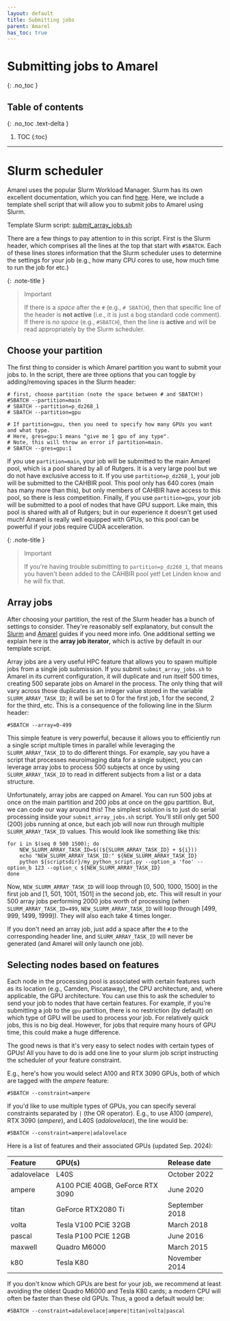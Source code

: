 ```yaml
---
layout: default
title: Submitting jobs
parent: Amarel
has_toc: true
---
```


# Submitting jobs to Amarel
{: .no_toc }

## Table of contents
{: .no_toc .text-delta }

1. TOC
{:toc}

---

# Slurm scheduler

Amarel uses the popular Slurm Workload Manager. Slurm has its own excellent documentation, which you can find [here](https://slurm.schedmd.com/documentation.html). Here, we include a template shell script that will allow you to submit jobs to Amarel using Slurm.

Template Slurm script: [submit_array_jobs.sh](/assets/scripts/submit_array_jobs.sh)

There are a few things to pay attention to in this script. First is the Slurm header, which comprises all the lines at the top that start with `#SBATCH`. Each of these lines stores information that the Slurm scheduler uses to determine the settings for your job (e.g., how many CPU cores to use, how much time to run the job for etc.)

{: .note-title }
> Important
>
> If there is a *space* after the `#` (e.g., `# SBATCH`), then that specific line of the header is **not active** (i.e., it is just a bog standard code comment). If there is *no space* (e.g., `#SBATCH`), then the line is **active** and will be read appropriately by the Slurm scheduler.

## Choose your partition

The first thing to consider is which Amarel partition you want to submit your jobs to. In the script, there are three options that you can toggle by adding/removing spaces in the Slurm header:

```shell
# first, choose partition (note the space between # and SBATCH!)
#SBATCH --partition=main
# SBATCH --partition=p_dz268_1
# SBATCH --partition=gpu

# If partition=gpu, then you need to specify how many GPUs you want and what type.
# Here, gres=gpu:1 means "give me 1 gpu of any type". 
# Note, this will throw an error if partition=main.
# SBATCH --gres=gpu:1
```

If you use `partition=main`, your job will be submitted to the main Amarel pool, which is a pool shared by all of Rutgers. It is a very large pool but we do not have exclusive access to it. If you use `partition=p_dz268_1`, your job will be submitted to the CAHBIR pool. This pool only has 640 cores (main has many more than this), but only members of CAHBIR have access to this pool, so there is less competition. Finally, if you use `partition=gpu`, your job will be submitted to a pool of nodes that have GPU support. Like main, this pool is shared with all of Rutgers; but in our experience it doesn't get used much! Amarel is really well equipped with GPUs, so this pool can be powerful if your jobs require CUDA acceleration.

{: .note-title }
> Important
>
> If you're having trouble submitting to `partition=p_dz268_1`, that means you haven't been added to the CAHBIR pool yet! Let Linden know and he will fix that.

## Array jobs

After choosing your partition, the rest of the Slurm header has a bunch of settings to consider. They're reasonably self explanatory, but consult the [Slurm](https://slurm.schedmd.com/documentation.html) and [Amarel](https://sites.google.com/view/cluster-user-guide) guides if you need more info. One additional setting we explain here is the **array job iterator**, which is active by default in our template script.

Array jobs are a very useful HPC feature that allows you to spawn multiple jobs from a single job submission. If you submit `submit_array_jobs.sh` to Amarel in its current configuration, it will duplicate and run itself 500 times, creating 500 separate jobs on Amarel in the process. The only thing that will vary across those duplicates is an integer value stored in the variable `SLURM_ARRAY_TASK_ID`; it will be set to 0 for the first job, 1 for the second, 2 for the third, etc. This is a consequence of the following line in the Slurm header:

```shell
#SBATCH --array=0-499
```

This simple feature is very powerful, because it allows you to efficiently run a single script multiple times in parallel while leveraging the `SLURM_ARRAY_TASK_ID` to do different things. For example, say you have a script that processes neuroimaging data for a single subject, you can leverage array jobs to process 500 subjects at once by using `SLURM_ARRAY_TASK_ID` to read in different subjects from a list or a data structure.

Unfortunately, array jobs are capped on Amarel. You can run 500 jobs at once on the main partition and 200 jobs at once on the gpu partition. But, we can code our way around this! The simplest solution is to just do serial processing inside your `submit_array_jobs.sh` script. You'll still only get 500 (200) jobs running at once, but each job will now run through multiple `SLURM_ARRAY_TASK_ID` values. This would look like something like this:

```shell
for i in $(seq 0 500 1500); do
    NEW_SLURM_ARRAY_TASK_ID=$((${SLURM_ARRAY_TASK_ID} + ${i}))
    echo "NEW_SLURM_ARRAY_TASK_ID:" ${NEW_SLURM_ARRAY_TASK_ID}
    python ${scriptsdir}/my_python_script.py --option_a 'foo' --option_b 123 --option_c ${NEW_SLURM_ARRAY_TASK_ID}
done
```

Now, `NEW_SLURM_ARRAY_TASK_ID` will loop through [0, 500, 1000, 1500] in the first job and [1, 501, 1001, 1501] in the second job, etc. This will result in your 500 array jobs performing 2000 jobs worth of processing (when `SLURM_ARRAY_TASK_ID=499`, `NEW_SLURM_ARRAY_TASK_ID` will loop through [499, 999, 1499, 1999]). They will also each take 4 times longer.

If you don't need an array job, just add a space after the `#` to the corresponding header line, and `SLURM_ARRAY_TASK_ID` will never be generated (and Amarel will only launch one job).

## Selecting nodes based on features

Each node in the processing pool is associated with certain features such as its location (e.g., Camden, Piscataway), the CPU architecture, and, where applicable, the GPU architecture. You can use this to ask the scheduler to send your job to nodes that have certain features. For example, if you're submitting a job to the `gpu` partition, there is no restriction (by default) on which type of GPU will be used to process your job. For relatively quick jobs, this is no big deal. However, for jobs that require many hours of GPU time, this could make a huge difference.

The good news is that it's very easy to select nodes with certain types of GPUs! All you have to do is add one line to your slurm job script instructing the scheduler of your feature constraint.

E.g., here's how you would select A100 and RTX 3090 GPUs, both of which are tagged with the *ampere* feature:
```shell
#SBATCH --constraint=ampere
```

If you'd like to use multiple types of GPUs, you can specify several constraints separated by `|` (the OR operator). E.g., to use A100 (*ampere*), RTX 3090 (*ampere*), and L40S (*adalovelace*), the line would be:
```shell
#SBATCH --constraint=ampere|adalovelace
```

Here is a list of features and their associated GPUs (updated Sep. 2024):

| Feature | GPU(s) | Release date |
| :------ | :----- | :----------- |
| adalovelace | L40S | October 2022 |
| ampere | A100 PCIE 40GB, GeForce RTX 3090 | June 2020 |
| titan | GeForce RTX2080 Ti | September 2018 |
| volta | Tesla V100 PCIE 32GB | March 2018 |
| pascal | Tesla P100 PCIE 12GB | June 2016 |
| maxwell | Quadro M6000 | March 2015 |
| k80 | Tesla K80 | November 2014 |

If you don't know which GPUs are best for your job, we recommend at least avoiding the oldest Quadro M6000 and Tesla K80 cards; a modern CPU will often be faster than these old GPUs. Thus, a good a default would be:

```shell
#SBATCH --constraint=adalovelace|ampere|titan|volta|pascal
```